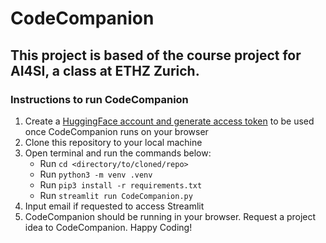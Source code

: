 # CodeCompanion
## This project is based of the course project for AI4SI, a class at ETHZ Zurich.

### Instructions to run CodeCompanion

1. Create a [HuggingFace account and generate access token](https://huggingface.co/docs/hub/en/security-tokens) to be used once CodeCompanion runs on your browser
2. Clone this repository to your local machine
3. Open terminal and run the commands below:
    - Run `cd <directory/to/cloned/repo>`
    - Run `python3 -m venv .venv`
    - Run `pip3 install -r requirements.txt`
    - Run `streamlit run CodeCompanion.py`
4. Input email if requested to access Streamlit
5. CodeCompanion should be running in your browser. Request a project idea to CodeCompanion. Happy Coding!
